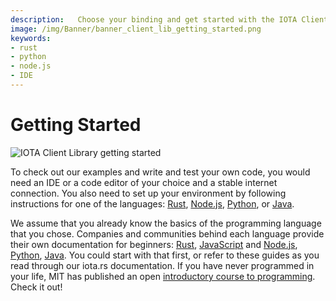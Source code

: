 ```yaml
---
description:   Choose your binding and get started with the IOTA Client Library. 
image: /img/Banner/banner_client_lib_getting_started.png
keywords:
- rust
- python
- node.js
- IDE
---
```

# Getting Started

![IOTA Client Library getting started](/img/Banner/banner_client_lib_getting_started.png)

To check out our examples and write and test your own code, you would need an IDE or a code editor of your choice and a stable internet connection. You also need to set up your environment by following instructions for one of the languages: [Rust](./libraries/rust/getting_started.md), [Node.js](./libraries/nodejs/getting_started.md), [Python](./libraries/python/getting_started.md), or [Java](./libraries/java/getting_started.md).

We assume that you already know the basics of the programming language that you chose. Companies and communities behind each language provide their own documentation for beginners: [Rust](https://www.rust-lang.org/learn/get-started), [JavaScript](https://www.w3schools.com/js/) and [Node.js](https://nodejs.org/en/docs/guides/), [Python](https://www.python.org/about/gettingstarted/), [Java](https://www.java.com/). You could start with that first, or refer to these guides as you read through our iota.rs documentation. If you have never programmed in your life, MIT has published an open [introductory course to programming](https://ocw.mit.edu/courses/intro-programming/#general). Check it out!